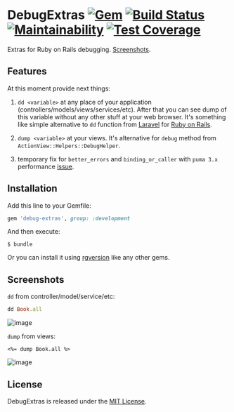 # DebugExtras [![Gem](https://img.shields.io/gem/v/debug-extras.svg)](https://rubygems.org/gems/debug-extras) [![Build Status](https://img.shields.io/travis/vavgustov/debug-extras/master.svg)](https://travis-ci.org/vavgustov/debug-extras) [![Maintainability](https://api.codeclimate.com/v1/badges/63067512ae858df2a5b3/maintainability)](https://codeclimate.com/github/vavgustov/debug-extras/maintainability) [![Test Coverage](https://api.codeclimate.com/v1/badges/63067512ae858df2a5b3/test_coverage)](https://codeclimate.com/github/vavgustov/debug-extras/test_coverage)

Extras for Ruby on Rails debugging. [Screenshots](https://github.com/vavgustov/debug-extras#screenshots).

## Features

At this moment provide next things:
1. `dd <variable>` at any place of your application 
(controllers/models/views/services/etc). After that you can see dump of this 
variable without any other stuff at your web browser. 
It's something like simple alternative to `dd` function from 
[Laravel](https://laravel.com/) for [Ruby on Rails](http://rubyonrails.org/).

2. `dump <variable>` at your views. It's alternative for `debug` method from `ActionView::Helpers::DebugHelper`.

3. temporary fix for `better_errors` and `binding_or_caller` with `puma 3.x` performance [issue](https://github.com/charliesome/better_errors/issues/341).

## Installation

Add this line to your Gemfile:

```ruby
gem 'debug-extras', group: :development
```

And then execute:

    $ bundle

Or you can install it using [rgversion](https://github.com/vavgustov/rgversion) like any other gems.

## Screenshots

`dd` from controller/model/service/etc:

```ruby
dd Book.all
```

![image](https://user-images.githubusercontent.com/312873/29333319-0480bb34-820c-11e7-82b0-3d2e648a4af8.png)

`dump` from views:

```erb
<%= dump Book.all %>
```

![image](https://user-images.githubusercontent.com/312873/29333320-0482b484-820c-11e7-87ce-800e5319ce98.png)

## License

DebugExtras is released under the [MIT License](https://opensource.org/licenses/MIT).
